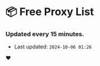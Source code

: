 # :package: Free Proxy List
### Updated every 15 minutes.

- Last updated: `2024-10-06 01:26`

:heart:

